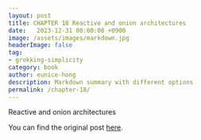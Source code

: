 ```yaml
---
layout: post
title: CHAPTER 18 Reactive and onion architectures
date:   2023-12-31 00:00:00 +0900
image: /assets/images/markdown.jpg
headerImage: false
tag:
- grokking-simplicity
category: book
author: eunice-hong
description: Markdown summary with different options
permalink: /chapter-18/
---
```


Reactive and onion architectures

You can find the original post [here](https://livebook.manning.com/book/grokking-simplicity/chapter-18/).
